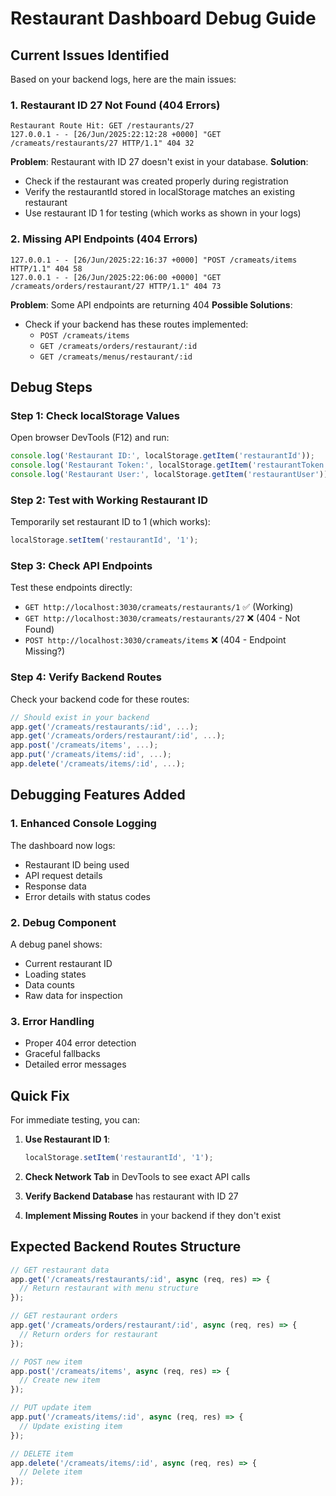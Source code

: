 # Restaurant Dashboard Debug Guide

## Current Issues Identified

Based on your backend logs, here are the main issues:

### 1. Restaurant ID 27 Not Found (404 Errors)
```
Restaurant Route Hit: GET /restaurants/27
127.0.0.1 - - [26/Jun/2025:22:12:28 +0000] "GET /crameats/restaurants/27 HTTP/1.1" 404 32
```

**Problem**: Restaurant with ID 27 doesn't exist in your database.
**Solution**: 
- Check if the restaurant was created properly during registration
- Verify the restaurantId stored in localStorage matches an existing restaurant
- Use restaurant ID 1 for testing (which works as shown in your logs)

### 2. Missing API Endpoints (404 Errors)
```
127.0.0.1 - - [26/Jun/2025:22:16:37 +0000] "POST /crameats/items HTTP/1.1" 404 58
127.0.0.1 - - [26/Jun/2025:22:06:00 +0000] "GET /crameats/orders/restaurant/27 HTTP/1.1" 404 73
```

**Problem**: Some API endpoints are returning 404
**Possible Solutions**:
- Check if your backend has these routes implemented:
  - `POST /crameats/items`
  - `GET /crameats/orders/restaurant/:id`
  - `GET /crameats/menus/restaurant/:id`

## Debug Steps

### Step 1: Check localStorage Values
Open browser DevTools (F12) and run:
```javascript
console.log('Restaurant ID:', localStorage.getItem('restaurantId'));
console.log('Restaurant Token:', localStorage.getItem('restaurantToken'));
console.log('Restaurant User:', localStorage.getItem('restaurantUser'));
```

### Step 2: Test with Working Restaurant ID
Temporarily set restaurant ID to 1 (which works):
```javascript
localStorage.setItem('restaurantId', '1');
```

### Step 3: Check API Endpoints
Test these endpoints directly:
- `GET http://localhost:3030/crameats/restaurants/1` ✅ (Working)
- `GET http://localhost:3030/crameats/restaurants/27` ❌ (404 - Not Found)
- `POST http://localhost:3030/crameats/items` ❌ (404 - Endpoint Missing?)

### Step 4: Verify Backend Routes
Check your backend code for these routes:
```javascript
// Should exist in your backend
app.get('/crameats/restaurants/:id', ...);
app.get('/crameats/orders/restaurant/:id', ...);
app.post('/crameats/items', ...);
app.put('/crameats/items/:id', ...);
app.delete('/crameats/items/:id', ...);
```

## Debugging Features Added

### 1. Enhanced Console Logging
The dashboard now logs:
- Restaurant ID being used
- API request details
- Response data
- Error details with status codes

### 2. Debug Component
A debug panel shows:
- Current restaurant ID
- Loading states
- Data counts
- Raw data for inspection

### 3. Error Handling
- Proper 404 error detection
- Graceful fallbacks
- Detailed error messages

## Quick Fix

For immediate testing, you can:

1. **Use Restaurant ID 1**:
   ```javascript
   localStorage.setItem('restaurantId', '1');
   ```

2. **Check Network Tab** in DevTools to see exact API calls

3. **Verify Backend Database** has restaurant with ID 27

4. **Implement Missing Routes** in your backend if they don't exist

## Expected Backend Routes Structure

```javascript
// GET restaurant data
app.get('/crameats/restaurants/:id', async (req, res) => {
  // Return restaurant with menu structure
});

// GET restaurant orders  
app.get('/crameats/orders/restaurant/:id', async (req, res) => {
  // Return orders for restaurant
});

// POST new item
app.post('/crameats/items', async (req, res) => {
  // Create new item
});

// PUT update item
app.put('/crameats/items/:id', async (req, res) => {
  // Update existing item
});

// DELETE item
app.delete('/crameats/items/:id', async (req, res) => {
  // Delete item
});
```
